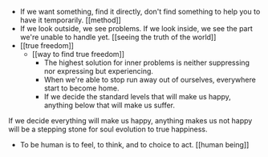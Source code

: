 -  If we want something, find it directly, don't find something to help you to have it temporarily. [[method]]
- If we look outside, we see problems. If we look inside, we see the part we're unable to handle yet. [[seeing the truth of the world]]
- [[true freedom]]
    - [[way to find true freedom]]
        - The highest solution for inner problems is neither suppressing nor expressing but experiencing. 
        - When we're able to stop run away out of ourselves, everywhere start to become home. 
        - If we decide the standard levels that will make us happy, anything below that will make us suffer. 

If we decide everything will make us happy, anything makes us not happy will be a stepping stone for soul evolution to true happiness. 
- To be human is to feel, to think, and to choice to act. [[human being]]
